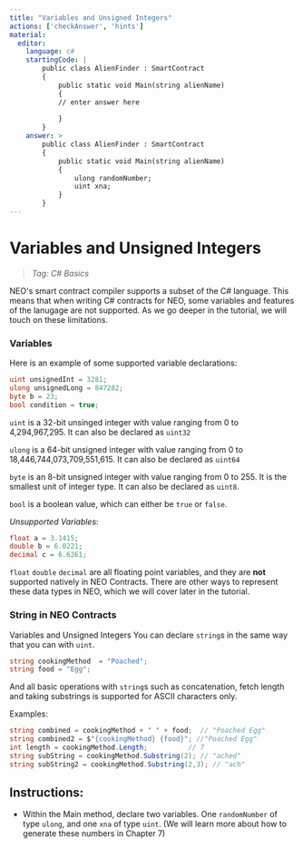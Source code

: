 ```yaml
---
title: "Variables and Unsigned Integers"
actions: ['checkAnswer', 'hints']
material: 
  editor:
    language: c#
    startingCode: |
        public class AlienFinder : SmartContract
        {
            public static void Main(string alienName)
            {
            // enter answer here
            
            }
        }
    answer: > 
        public class AlienFinder : SmartContract
        {
            public static void Main(string alienName)
            {
                ulong randomNumber;
                uint xna; 
            }
        }
---
```


# Variables and Unsigned Integers
> *Tag: C# Basics*

NEO's smart contract compiler supports a subset of the C# language. This means that when writing C# contracts for NEO, some variables and features of the lanugage are not supported. As we go deeper in the tutorial, we will touch on these limitations. 

### Variables

Here is an example of some supported variable declarations: 

```c#
uint unsignedInt = 3281;
ulong unsignedLong = 847282; 
byte b = 23; 
bool condition = true; 
```

`uint` is a 32-bit unsinged integer with value ranging from 0 to 4,294,967,295. It can also be declared as `uint32`

`ulong` is a 64-bit unsigned integer with value ranging from 0 to 18,446,744,073,709,551,615. It can also be declared as `uint64`

`byte` is an 8-bit unsigned integer with value ranging from 0 to 255. It is the smallest unit of integer type. It can also be declared as `uint8`. 

`bool` is a boolean value, which can either be `true` or `false`. 


*Unsupported Variables*: 

```c#
float a = 3.1415;
double b = 6.0221;
decimal c = 6.6261; 
```
`float` `double` `decimal` are all floating point variables, and they are **not** supported natively in NEO Contracts. There are other ways to represent these data types in NEO, which we will cover later in the tutorial. 


### String in NEO Contracts
Variables and Unsigned Integers
You can declare `string`s in the same way that you can with `uint`. 

```c#
string cookingMethod  = "Poached"; 
string food = "Egg"; 
```

And all basic operations with `string`s such as concatenation, fetch length and taking substrings is supported for ASCII characters only. 

Examples: 

```c#
string combined = cookingMethod + " " + food;  // "Poached Egg"
string combined2 = $"{cookingMethod} {food}"; //"Poached Egg"
int length = cookingMethod.Length;          // 7
string subString = cookingMethod.Substring(2); // "ached"
string subString2 = cookingMethod.Substring(2,3); // "ach"
```

## Instructions: 

- Within the Main method, declare two variables. One `randomNumber` of type `ulong`, and one `xna` of type `uint`. (We will learn more about how to generate these numbers in Chapter 7)

